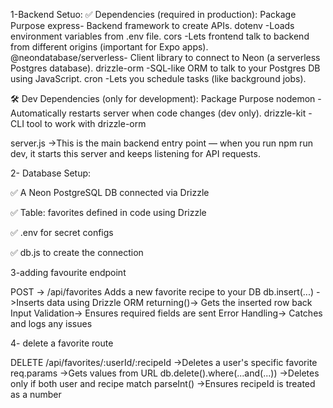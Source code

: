1-Backend Setuo:
✅ Dependencies (required in production):
Package	Purpose
express-	Backend framework to create APIs.
dotenv	-Loads environment variables from .env file.
cors	-Lets frontend talk to backend from different origins (important for Expo apps).
@neondatabase/serverless-	Client library to connect to Neon (a serverless Postgres database).
drizzle-orm	-SQL-like ORM to talk to your Postgres DB using JavaScript.
cron	-Lets you schedule tasks (like background jobs).

🛠️ Dev Dependencies (only for development):
Package	Purpose
nodemon	-Automatically restarts server when code changes (dev only).
drizzle-kit	-CLI tool to work with drizzle-orm


server.js ->This is the main backend entry point — when you run npm run dev, it starts this server and keeps listening for API requests.


2- Database Setup:

✅ A Neon PostgreSQL DB connected via Drizzle

✅ Table: favorites defined in code using Drizzle

✅ .env for secret configs

✅ db.js to create the connection

3-adding favourite endpoint


POST -> /api/favorites	Adds a new favorite recipe to your DB
db.insert(...)	->Inserts data using Drizzle ORM
returning()->	Gets the inserted row back
Input Validation->	Ensures required fields are sent
Error Handling->	Catches and logs any issues

4- delete a favorite route


DELETE /api/favorites/:userId/:recipeId	->Deletes a user's specific favorite
req.params	->Gets values from URL
db.delete().where(...and(...))	->Deletes only if both user and recipe match
parseInt()	->Ensures recipeId is treated as a number